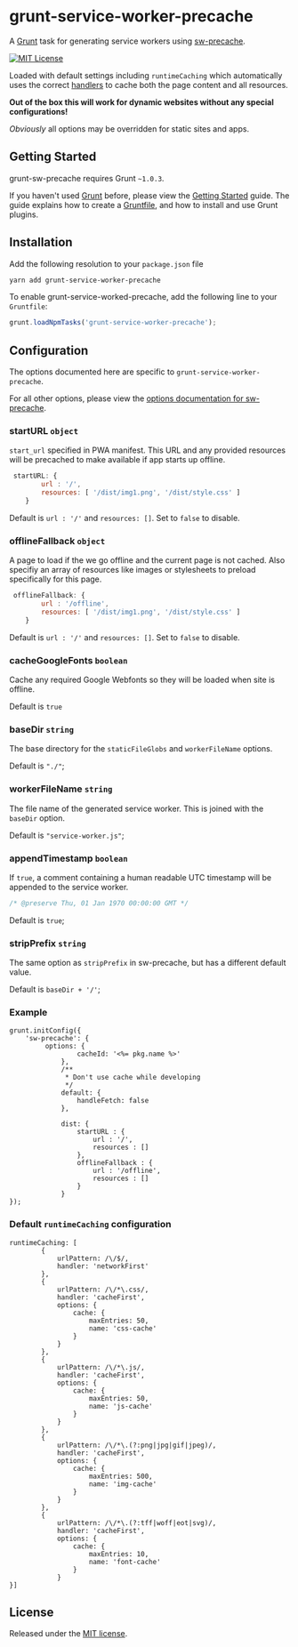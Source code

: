# grunt-service-worker-precache

A [Grunt](http://gruntjs.com) task for generating service workers using [sw-precache](https://www.npmjs.com/package/sw-precache).

[![MIT License](https://img.shields.io/badge/license-MIT-blue.svg?style=flat-square)](https://bitbucket.org/morrisallison/grunt-sw-precache/raw/default/LICENSE)

Loaded with default settings including `runtimeCaching` which automatically uses the correct [handlers](https://googlechromelabs.github.io/sw-toolbox/api.html#handlers) to cache both the page content and all resources. 

**Out of the box this will work for dynamic websites without any special configurations!**

_Obviously_ all options may be overridden for static sites and apps.

## Getting Started

grunt-sw-precache requires Grunt `~1.0.3`.

If you haven't used [Grunt](http://gruntjs.com/) before, please view the [Getting Started](http://gruntjs.com/getting-started) guide.
The guide explains how to create a [Gruntfile](http://gruntjs.com/sample-gruntfile), and how to install and use Grunt plugins.

## Installation

Add the following resolution to your `package.json` file

``` bash
yarn add grunt-service-worker-precache
```


To enable grunt-service-worked-precache, add the following line to your `Gruntfile`:

```javascript
grunt.loadNpmTasks('grunt-service-worker-precache');
```

## Configuration

The options documented here are specific to `grunt-service-worker-precache`.

For all other options, please view the [options documentation for sw-precache](https://github.com/googlechrome/sw-precache#options).

### startURL `object`

`start_url` specified in PWA manifest. This URL and any provided resources will be precached to make available if app starts up offline. 

```js
 startURL: {
        url : '/',
        resources: [ '/dist/img1.png', '/dist/style.css' ]
    }
```

Default is `url : '/'` and `resources: []`. 
Set to `false` to disable.

### offlineFallback `object`

A page to load if the we go offline and the current page is not cached. Also specifiy an array of resources like images or stylesheets to preload specifically for this page.

```js
 offlineFallback: {
        url : '/offline',
        resources: [ '/dist/img1.png', '/dist/style.css' ]
    }
```

Default is `url : '/'` and `resources: []`. 
Set to `false` to disable.


### cacheGoogleFonts `boolean`
Cache any required Google Webfonts so they will be loaded when site is offline.

Default is `true`

### baseDir `string`

The base directory for the `staticFileGlobs` and `workerFileName` options.

Default is `"./"`;

### workerFileName `string`

The file name of the generated service worker. This is joined with the `baseDir` option.

Default is `"service-worker.js"`;

### appendTimestamp `boolean`

If `true`, a comment containing a human readable UTC timestamp will be appended to the service worker.

```javascript
/* @preserve Thu, 01 Jan 1970 00:00:00 GMT */
```

Default is `true`;

### stripPrefix `string`

The same option as `stripPrefix` in sw-precache, but has a different default value.

Default is `baseDir + '/'`;

### Example

    grunt.initConfig({
		'sw-precache': {
             options: {
                     cacheId: '<%= pkg.name %>'
                 },
                 /**
                  * Don't use cache while developing
                  */
                 default: {
                     handleFetch: false
                 },
             
                 dist: {
                     startURL : {
                         url : '/',
                         resources : []
                     },
                     offlineFallback : {
                         url : '/offline',
                         resources : []
                     }
                 }
    });
    
### Default `runtimeCaching` configuration
    runtimeCaching: [
            {
                urlPattern: /\/$/,
                handler: 'networkFirst'
            },
            {
                urlPattern: /\/*\.css/,
                handler: 'cacheFirst',
                options: {
                    cache: {
                        maxEntries: 50,
                        name: 'css-cache'
                    }
                }
            },
            {
                urlPattern: /\/*\.js/,
                handler: 'cacheFirst',
                options: {
                    cache: {
                        maxEntries: 50,
                        name: 'js-cache'
                    }
                }
            },
            {
                urlPattern: /\/*\.(?:png|jpg|gif|jpeg)/,
                handler: 'cacheFirst',
                options: {
                    cache: {
                        maxEntries: 500,
                        name: 'img-cache'
                    }
                }
            },
            {
                urlPattern: /\/*\.(?:tff|woff|eot|svg)/,
                handler: 'cacheFirst',
                options: {
                    cache: {
                        maxEntries: 10,
                        name: 'font-cache'
                    }
                }
    }]

## License

Released under the [MIT license](https://bitbucket.org/morrisallison/grunt-sw-precache/raw/default/LICENSE).
